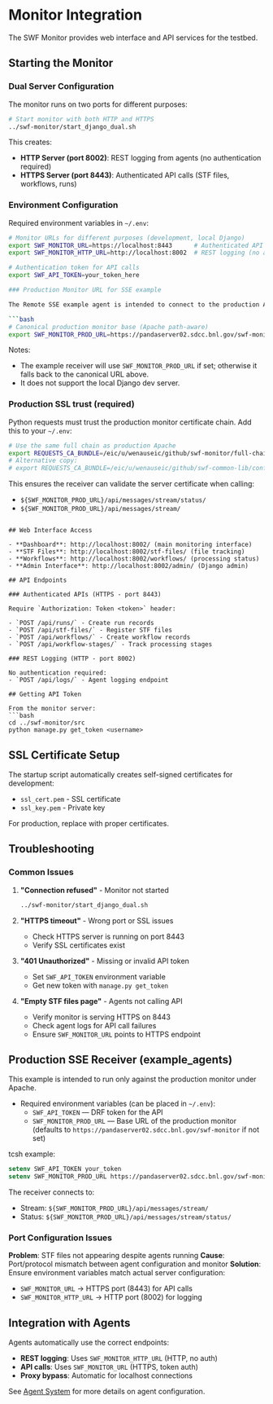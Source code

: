 # Monitor Integration

The SWF Monitor provides web interface and API services for the testbed.

## Starting the Monitor

### Dual Server Configuration

The monitor runs on two ports for different purposes:

```bash
# Start monitor with both HTTP and HTTPS
../swf-monitor/start_django_dual.sh
```

This creates:
- **HTTP Server (port 8002)**: REST logging from agents (no authentication required)
- **HTTPS Server (port 8443)**: Authenticated API calls (STF files, workflows, runs)

### Environment Configuration

Required environment variables in `~/.env`:

```bash
# Monitor URLs for different purposes (development, local Django)
export SWF_MONITOR_URL=https://localhost:8443      # Authenticated API calls
export SWF_MONITOR_HTTP_URL=http://localhost:8002  # REST logging (no auth)

# Authentication token for API calls
export SWF_API_TOKEN=your_token_here

### Production Monitor URL for SSE example

The Remote SSE example agent is intended to connect to the production Apache-hosted monitor only. Set this in your `~/.env` (or rely on the built-in default):

```bash
# Canonical production monitor base (Apache path-aware)
export SWF_MONITOR_PROD_URL=https://pandaserver02.sdcc.bnl.gov/swf-monitor
```

Notes:
- The example receiver will use `SWF_MONITOR_PROD_URL` if set; otherwise it falls back to the canonical URL above.
- It does not support the local Django dev server.

### Production SSL trust (required)

Python requests must trust the production monitor certificate chain. Add this to your `~/.env`:

```bash
# Use the same full chain as production Apache
export REQUESTS_CA_BUNDLE=/eic/u/wenauseic/github/swf-monitor/full-chain.pem
# Alternative copy:
# export REQUESTS_CA_BUNDLE=/eic/u/wenauseic/github/swf-common-lib/config/full-chain.pem
```

This ensures the receiver can validate the server certificate when calling:
- `${SWF_MONITOR_PROD_URL}/api/messages/stream/status/`
- `${SWF_MONITOR_PROD_URL}/api/messages/stream/`
```

## Web Interface Access

- **Dashboard**: http://localhost:8002/ (main monitoring interface)
- **STF Files**: http://localhost:8002/stf-files/ (file tracking)
- **Workflows**: http://localhost:8002/workflows/ (processing status)
- **Admin Interface**: http://localhost:8002/admin/ (Django admin)

## API Endpoints

### Authenticated APIs (HTTPS - port 8443)

Require `Authorization: Token <token>` header:

- `POST /api/runs/` - Create run records
- `POST /api/stf-files/` - Register STF files
- `POST /api/workflows/` - Create workflow records
- `POST /api/workflow-stages/` - Track processing stages

### REST Logging (HTTP - port 8002)

No authentication required:
- `POST /api/logs/` - Agent logging endpoint

## Getting API Token

From the monitor server:
```bash
cd ../swf-monitor/src
python manage.py get_token <username>
```

## SSL Certificate Setup

The startup script automatically creates self-signed certificates for development:
- `ssl_cert.pem` - SSL certificate
- `ssl_key.pem` - Private key

For production, replace with proper certificates.

## Troubleshooting

### Common Issues

1. **"Connection refused"** - Monitor not started
   ```bash
   ../swf-monitor/start_django_dual.sh
   ```

2. **"HTTPS timeout"** - Wrong port or SSL issues
   - Check HTTPS server is running on port 8443
   - Verify SSL certificates exist

3. **"401 Unauthorized"** - Missing or invalid API token
   - Set `SWF_API_TOKEN` environment variable
   - Get new token with `manage.py get_token`

4. **"Empty STF files page"** - Agents not calling API
   - Verify monitor is serving HTTPS on 8443
   - Check agent logs for API call failures
   - Ensure `SWF_MONITOR_URL` points to HTTPS endpoint

## Production SSE Receiver (example_agents)

This example is intended to run only against the production monitor under Apache.

- Required environment variables (can be placed in `~/.env`):
   - `SWF_API_TOKEN` — DRF token for the API
   - `SWF_MONITOR_PROD_URL` — Base URL of the production monitor (defaults to `https://pandaserver02.sdcc.bnl.gov/swf-monitor` if not set)

tcsh example:

```tcsh
setenv SWF_API_TOKEN your_token
setenv SWF_MONITOR_PROD_URL https://pandaserver02.sdcc.bnl.gov/swf-monitor
```

The receiver connects to:
- Stream: `${SWF_MONITOR_PROD_URL}/api/messages/stream/`
- Status: `${SWF_MONITOR_PROD_URL}/api/messages/stream/status/`

### Port Configuration Issues

**Problem**: STF files not appearing despite agents running
**Cause**: Port/protocol mismatch between agent configuration and monitor
**Solution**: Ensure environment variables match actual server configuration:
- `SWF_MONITOR_URL` → HTTPS port (8443) for API calls
- `SWF_MONITOR_HTTP_URL` → HTTP port (8002) for logging

## Integration with Agents

Agents automatically use the correct endpoints:
- **REST logging**: Uses `SWF_MONITOR_HTTP_URL` (HTTP, no auth)
- **API calls**: Uses `SWF_MONITOR_URL` (HTTPS, token auth)
- **Proxy bypass**: Automatic for localhost connections

See [Agent System](agents.md) for more details on agent configuration.